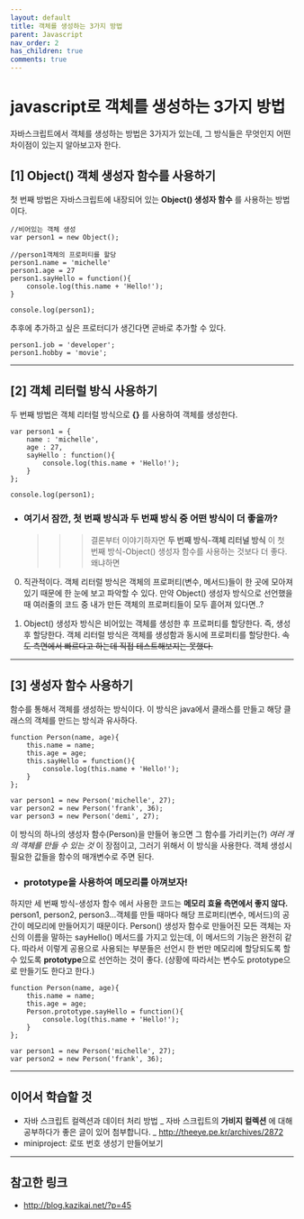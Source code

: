 ```yaml
---
layout: default
title: 객체를 생성하는 3가지 방법
parent: Javascript
nav_order: 2
has_children: true
comments: true
---
```


# javascript로 객체를 생성하는 3가지 방법

자바스크립트에서 객체를 생성하는 방법은 3가지가 있는데, 그 방식들은 무엇인지 어떤 차이점이 있는지 알아보고자 한다.

## [1] Object() 객체 생성자 함수를 사용하기

첫 번째 방법은 자바스크립트에 내장되어 있는 **Object() 생성자 함수** 를 사용하는 방법이다.

```
//비어있는 객체 생성
var person1 = new Object();

//person1객체의 프로퍼티를 할당
person1.name = 'michelle'
person1.age = 27
person1.sayHello = function(){
    console.log(this.name + 'Hello!');
}

console.log(person1);
```

추후에 추가하고 싶은 프로터디가 생긴다면 곧바로 추가할 수 있다.

```
person1.job = 'developer';
person1.hobby = 'movie';
```

---

## [2] 객체 리터럴 방식 사용하기

두 번째 방법은 객체 리터럴 방식으로 **{}** 를 사용하여 객체를 생성한다.

```
var person1 = {
    name : 'michelle',
    age : 27,
    sayHello : function(){
        console.log(this.name + 'Hello!');
    }
};

console.log(person1);
```

- ### 여기서 잠깐, 첫 번째 방식과 두 번째 방식 중 어떤 방식이 더 좋을까?
  > > > 결론부터 이야기하자면 **두 번째 방식-객체 리터널 방식** 이 첫 번째 방식-Object() 생성자 함수를 사용하는 것보다 더 좋다.
  > > > 왜냐하면

0. 직관적이다. 객체 리터럴 방식은 객체의 프로퍼티(변수, 메서드)들이 한 곳에 모아져있기 때문에 한 눈에 보고 파악할 수 있다. 만약 Object() 생성자 방식으로 선언했을 때 여러줄의 코드 중 내가 만든 객체의 프로퍼티들이 모두 흩어져 있다면..?

1. Object() 생성자 방식은 비어있는 객체를 생성한 후 프로퍼티를 할당한다. 즉, 생성 후 할당한다. 객체 리터럴 방식은 객체를 생성함과 동시에 프로퍼티를 할당한다. ~~속도 측면에서 빠르다고 하는데 직접 테스트해보지는 못했다.~~

---

## [3] 생성자 함수 사용하기

함수를 통해서 객체를 생성하는 방식이다. 이 방식은 java에서 클래스를 만들고 해당 클래스의 객체를 만드는 방식과 유사하다.

```
function Person(name, age){
	this.name = name;
	this.age = age;
	this.sayHello = function(){
		console.log(this.name + 'Hello!');
	}
};

var person1 = new Person('michelle', 27);
var person2 = new Person('frank', 36);
var person3 = new Person('demi', 27);

```

이 방식의 하나의 생성자 함수(Person)을 만들어 놓으면 그 함수를 가리키는(?) _여러 개의 객체를 만들 수 있는 것_ 이 장점이고, 그러기 위해서 이 방식을 사용한다. 객체 생성시 필요한 값들을 함수의 매개변수로 주면 된다.

- ### prototype을 사용하여 메모리를 아껴보자!

하지만 세 번째 방식-생성자 함수 에서 사용한 코드는 **메모리 효율 측면에서 좋지 않다.** person1, person2, person3...객체를 만들 때마다 해당 프로퍼티(변수, 메서드)의 공간이 메모리에 만들어지기 때문이다. Person() 생성자 함수로 만들어진 모든 객체는 자신의 이름을 말하는 sayHello() 메서드를 가지고 있는데, 이 메서드의 기능은 완전히 같다. 따라서 이렇게 공용으로 사용되는 부분들은 선언시 한 번만 메모리에 할당되도록 할 수 있도록 **prototype**으로 선언하는 것이 좋다.
(상황에 따라서는 변수도 prototype으로 만들기도 한다고 한다.)

```
function Person(name, age){
	this.name = name;
	this.age = age;
	Person.prototype.sayHello = function(){
		console.log(this.name + 'Hello!');
	}
};

var person1 = new Person('michelle', 27);
var person2 = new Person('frank', 36);
```

---

## 이어서 학습할 것

- 자바 스크립트 컬렉션과 데이터 처리 방법
  _ 자바 스크립트의 **가비지 컬렉션** 에 대해 공부하다가 좋은 글이 있어 첨부합니다.
  _ http://theeye.pe.kr/archives/2872
- miniproject: 로또 번호 생성기 만들어보기

---

## 참고한 링크

- http://blog.kazikai.net/?p=45
